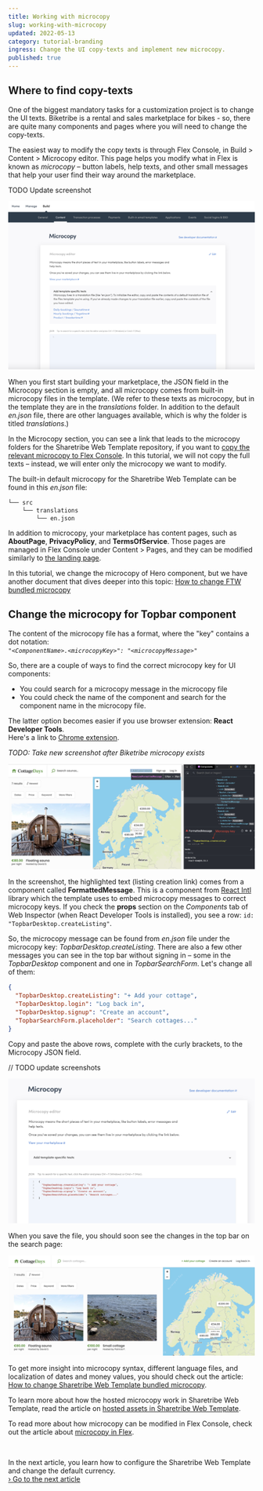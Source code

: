 ```yaml
---
title: Working with microcopy
slug: working-with-microcopy
updated: 2022-05-13
category: tutorial-branding
ingress: Change the UI copy-texts and implement new microcopy.
published: true
---
```


## Where to find copy-texts

One of the biggest mandatory tasks for a customization project is to
change the UI texts. Biketribe is a rental and sales marketplace for
bikes - so, there are quite many components and pages where you will
need to change the copy-texts.

The easiest way to modify the copy texts is through Flex Console, in
Build > Content > Microcopy editor. This page helps you modify what in
Flex is known as _microcopy_ – button labels, help texts, and other
small messages that help your user find their way around the
marketplace.

TODO Update screenshot

![Modify marketplace texts](./microcopy_start.png)

When you first start building your marketplace, the JSON field in the
Microcopy section is empty, and all microcopy comes from built-in
microcopy files in the template. (We refer to these texts as microcopy,
but in the template they are in the _translations_ folder. In addition
to the default _en.json_ file, there are other languages available,
which is why the folder is titled _translations_.)

In the Microcopy section, you can see a link that leads to the microcopy
folders for the Sharetribe Web Template repository, if you want to
[copy the relevant microcopy to Flex Console](/concepts/microcopy/#how-microcopy-are-handled-in-flex).
In this tutorial, we will not copy the full texts – instead, we will
enter only the microcopy we want to modify.

The built-in default microcopy for the Sharetribe Web Template can be
found in this _en.json_ file:

```shell
└── src
    └── translations
        └── en.json
```

In addition to microcopy, your marketplace has content pages, such as
**AboutPage**, **PrivacyPolicy**, and **TermsOfService**. Those pages
are managed in Flex Console under Content > Pages, and they can be
modified similarly to
[the landing page](/tutorial/modify-landing-page/).

In this tutorial, we change the microcopy of Hero component, but we have
another document that dives deeper into this topic:
[How to change FTW bundled microcopy](/ftw/how-to-change-ftw-bundled-microcopy/)

## Change the microcopy for Topbar component

The content of the microcopy file has a format, where the "key" contains
a dot notation:<br />
_`"<ComponentName>.<microcopyKey>": "<microcopyMessage>"`_

So, there are a couple of ways to find the correct microcopy key for UI
components:

- You could search for a microcopy message in the microcopy file
- You could check the name of the component and search for the component
  name in the microcopy file.

The latter option becomes easier if you use browser extension: **React
Developer Tools**.<br /> Here's a link to
[Chrome extension](https://chrome.google.com/webstore/search/React%20Developer%20Tools?hl=en).

_TODO: Take new screenshot after Biketribe microcopy exists_

![Topbar component selected with React Developer Tools](./react_devtools_microcopy.png)

In the screenshot, the highlighted text (listing creation link) comes
from a component called **FormattedMessage**. This is a component from
[React Intl](https://github.com/formatjs/react-intl) library which the
template uses to embed microcopy messages to correct microcopy keys. If
you check the **props** section on the _Components_ tab of Web Inspector
(when React Developer Tools is installed), you see a row:
`id: "TopbarDesktop.createListing"`.

So, the microcopy message can be found from _en.json_ file under the
microcopy key: _TopbarDesktop.createListing_. There are also a few other
messages you can see in the top bar without signing in – some in the
_TopbarDesktop_ component and one in _TopbarSearchForm_. Let's change
all of them:

```json
{
  "TopbarDesktop.createListing": "+ Add your cottage",
  "TopbarDesktop.login": "Log back in",
  "TopbarDesktop.signup": "Create an account",
  "TopbarSearchForm.placeholder": "Search cottages..."
}
```

Copy and paste the above rows, complete with the curly brackets, to the
Microcopy JSON field.

// TODO update screenshots

![Modified Topbar microcopy in Console](./microcopy_editor_updates.png)

When you save the file, you should soon see the changes in the top bar
on the search page:

![Topbar with updated microcopy](./updated_topbar_microcopy.png)

To get more insight into microcopy syntax, different language files, and
localization of dates and money values, you should check out the
article:
[How to change Sharetribe Web Template bundled microcopy](/ftw/how-to-change-ftw-bundled-microcopy/).

To learn more about how the hosted microcopy work in Sharetribe Web
Template, read the article on
[hosted assets in Sharetribe Web Template](/ftw/hosted-microcopy/).

To read more about how microcopy can be modified in Flex Console, check
out the article about [microcopy in Flex](/concepts/microcopy/).

<br />

In the next article, you learn how to configure the Sharetribe Web
Template and change the default currency.<br />
[› Go to the next article](/tutorial/configurations/)

